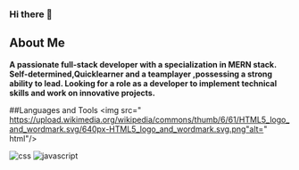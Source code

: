### Hi there 👋

<!--
**Saniyzehra123/Saniyzehra123** is a ✨ _special_ ✨ repository because its `README.md` (this file) appears on your GitHub profile.

Here are some ideas to get you started:

- 🔭 I’m currently working on MERN Stack
- 🌱 I’m currently learning Full Stack Web Devlopment
- 👯 I’m looking to collaborate on some cool project
- 🤔 I’m looking for help with ...
- 💬 Ask me about ...
- 📫 How to reach me: ...
- 😄 Pronouns: ...
- ⚡ Fun fact: ...
-->

## About Me
<b>A passionate full-stack developer with a specialization in MERN stack. Self-determined,Quicklearner and a teamplayer ,possessing a strong ability to lead. Looking for a role as a developer to implement technical skills and work on innovative projects.
</b>

##Languages and Tools
<img src=" https://upload.wikimedia.org/wikipedia/commons/thumb/6/61/HTML5_logo_and_wordmark.svg/640px-HTML5_logo_and_wordmark.svg.png"alt=" html"/>

<img src="https://www.google.com/url?sa=i&url=https%3A%2F%2Fwww.flaticon.com%2Ffree-icon%2Fcss_919826&psig=AOvVaw0IID4dyYUeM1-5O_b3tLwQ&ust=1647416414183000&source=images&cd=vfe&ved=0CAsQjRxqFwoTCMDmktjOx_YCFQAAAAAdAAAAABAD" alt="css"/>

<img src="https://static.javatpoint.com/images/javascript/javascript_logo.png" alt="javascript"/>

